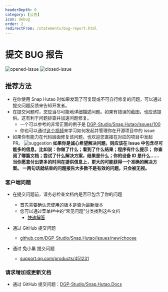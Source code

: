 ```yaml
---
headerDepth: 0
category: [公告]
icon: debug
order: 2
redirectFrom: /statements/bug-report.html
---
```


# 提交 BUG 报告

![opened-issue](https://img.shields.io/github/issues/DGP-Studio/Snap.Hutao?style=for-the-badge)
![closed-issue](https://img.shields.io/github/issues-closed/DGP-Studio/Snap.Hutao?style=for-the-badge&color=blue)

## 推荐方法

- 在你使用 Snap Hutao 时如果发现了可复现或不可自行修复的问题，可以通过提交问题反馈来告知开发者。
- 在提交问题时，您应当尽可能地详细描述问题。如果有错误的截图，也应该提供。这有利于问题排查并加速问题修复。
  - 一个可以参考的非常正面的例子是 [DGP-Studio/Snap.Hutao/issues/100](https://github.com/DGP-Studio/Snap.Hutao/issues/100)
  - 你也可以通过[这个视频](https://www.bilibili.com/video/BV18T411z7R4)来学习如何发起并管理你在开源项目中的 issue
- 如果你有能力在代码层面修复该问题，也欢迎您直接在对应的项目中发起 PR。
  ![suggestion](https://img.alicdn.com/imgextra/i3/1797064093/O1CN01jXBMbe1g6du15k9kx_!!1797064093.jpg_.webp)
  **如果你是诚心希望解决问题，则应该在 Issue 中包含尽可能多的信息，比如说：你做了什么；看到了什么结果；程序有什么提示；
  你查阅了哪篇文档；尝试了什么解决方案，结果是什么；你的设备 ID 是什么…… 当你愿意付出更多的时间在提供信息上，更大的可能获得一个准确的解决方案。
  一两句话就结束的问题报告大多数不是有效的问题，只会被无视。**

### 客户端问题

- 在提交问题前，请务必检查文档内是否已包含了你的问题

  - 首先需要确认您使用的版本是否为最新版本
  - 您可以通过菜单栏中的“常见问题”分类找到这些文档
    - [快速解答](../advanced/FAQ.md)

- 通过 GitHub 提交问题 <Badge text="推荐" type="tip" />
  - [github.com/DGP-Studio/Snap.Hutao/issues/new/choose](https://github.com/DGP-Studio/Snap.Hutao/issues/new/choose)
- 通过 兔小巢 提交问题
  - [support.qq.com/products/451231](https://support.qq.com/products/451231)

### 请求增加或更新文档

- 通过 GitHub 提交问题：[DGP-Studio/Snap.Hutao.Docs](https://github.com/DGP-Studio/Snap.Hutao.Docs/issues/new/choose)
